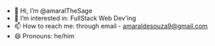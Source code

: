 - 👋 Hi, I’m @amaralTheSage
- 👀 I’m interested in: FullStack Web Dev'ing
- 📫 How to reach me: through email - amaraldesouza9@gmail.com
- 😄 Pronouns: he/him


<!---
amaralTheSage/amaralTheSage is a ✨ special ✨ repository because its `README.md` (this file) appears on your GitHub profile.
You can click the Preview link to take a look at your changes.
--->
